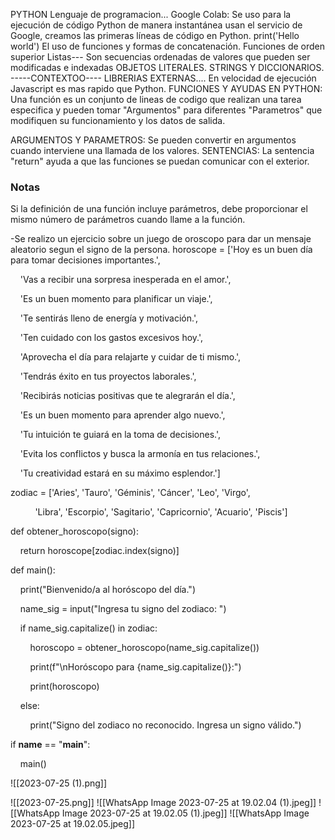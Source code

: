 
PYTHON
Lenguaje de programacion...
Google Colab: Se uso para la ejecución de código Python de manera instantánea usan el servicio de Google, creamos las primeras líneas de código en Python.
			         print('Hello world')
El uso de funciones y formas de concatenación.
Funciones de orden superior
Listas---
Son secuencias ordenadas de valores que pueden ser modificadas e indexadas
OBJETOS LITERALES.
STRINGS Y DICCIONARIOS.
-----CONTEXTOO----
LIBRERIAS EXTERNAS....
En velocidad de ejecución Javascript es mas rapido que Python.
FUNCIONES Y AYUDAS EN PYTHON:
Una función es un conjunto de lineas de codigo que realizan una tarea especifica y pueden tomar "Argumentos" para diferentes "Parametros" que modifiquen su funcionamiento y los datos de salida.

ARGUMENTOS Y PARAMETROS: 
Se pueden convertir en argumentos cuando interviene una llamada de los valores.
SENTENCIAS: 
La sentencia "return" ayuda a que las funciones se puedan comunicar con el exterior.
### **Notas**
Si la definición de una función incluye parámetros, debe proporcionar el mismo número de parámetros cuando llame a la función.

-Se realizo un ejercicio sobre un juego de oroscopo para dar un mensaje aleatorio segun el signo de la persona.
horoscope = ['Hoy es un buen día para tomar decisiones importantes.',

    'Vas a recibir una sorpresa inesperada en el amor.',

    'Es un buen momento para planificar un viaje.',

    'Te sentirás lleno de energía y motivación.',

    'Ten cuidado con los gastos excesivos hoy.',

    'Aprovecha el día para relajarte y cuidar de ti mismo.',

    'Tendrás éxito en tus proyectos laborales.',

    'Recibirás noticias positivas que te alegrarán el día.',

    'Es un buen momento para aprender algo nuevo.',

    'Tu intuición te guiará en la toma de decisiones.',

    'Evita los conflictos y busca la armonía en tus relaciones.',

    'Tu creatividad estará en su máximo esplendor.']

  

zodiac = ['Aries', 'Tauro', 'Géminis', 'Cáncer', 'Leo', 'Virgo',

          'Libra', 'Escorpio', 'Sagitario', 'Capricornio', 'Acuario', 'Piscis']

  

def obtener_horoscopo(signo):

    return horoscope[zodiac.index(signo)]

  

def main():

    print("Bienvenido/a al horóscopo del día.")

    name_sig = input("Ingresa tu signo del zodiaco: ")

  

    if name_sig.capitalize() in zodiac:

        horoscopo = obtener_horoscopo(name_sig.capitalize())

        print(f"\nHoróscopo para {name_sig.capitalize()}:")

        print(horoscopo)

    else:

        print("Signo del zodiaco no reconocido. Ingresa un signo válido.")

  

if __name__ == "__main__":

    main()


![[2023-07-25 (1).png]]

![[2023-07-25.png]]
![[WhatsApp Image 2023-07-25 at 19.02.04 (1).jpeg]]
![[WhatsApp Image 2023-07-25 at 19.02.05 (1).jpeg]]
![[WhatsApp Image 2023-07-25 at 19.02.05.jpeg]]
